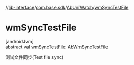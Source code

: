 //[lib-interface](../../../index.md)/[com.base.sdk](../index.md)/[AbUniWatch](index.md)/[wmSyncTestFile](wm-sync-test-file.md)

# wmSyncTestFile

[androidJvm]\
abstract val [wmSyncTestFile](wm-sync-test-file.md): [AbWmSyncTestFile](../../com.base.sdk.port/-ab-wm-sync-test-file/index.md)

测试文件同步(Test file sync)
